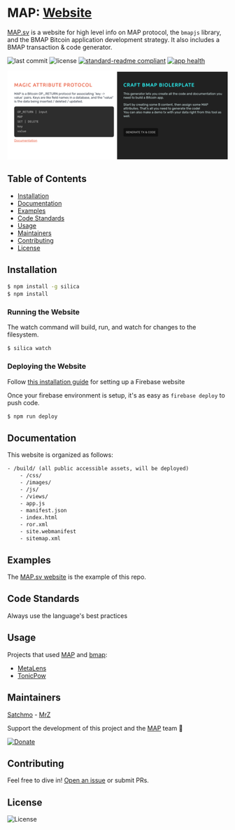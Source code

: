 # MAP: [Website](https://map.sv/?affiliate=$satchmo)
[MAP.sv](https://map.sv/?affiliate=$satchmo) is a website for high level info on MAP protocol, the `bmapjs` library, and the BMAP Bitcoin application development strategy. It also includes a BMAP transaction & code generator.

![last commit](https://img.shields.io/github/last-commit/rohenaz/map.sv.svg)
![license](https://img.shields.io/github/license/rohenaz/map.sv.svg?style=flat)
[![standard-readme compliant](https://img.shields.io/badge/standard--readme-OK-green.svg?style=flat)](https://github.com/RichardLitt/standard-readme)
[![app health](https://img.shields.io/website-up-down-green-red/https/map.sv.svg?label=status)](https://map.sv/?affiliate=$satchmo)

[![Screenshot](.github/images/website-screenshot.png)](https://map.sv/?affiliate=$satchmo)

## Table of Contents
- [Installation](#installation)
- [Documentation](#documentation)
- [Examples](#examples)
- [Code Standards](#code-standards)
- [Usage](#usage)
- [Maintainers](#maintainers)
- [Contributing](#contributing)
- [License](#license)

## Installation
```bash
$ npm install -g silica
$ npm install
``` 

### Running the Website
The watch command will build, run, and watch for changes to the filesystem.

```bash
$ silica watch
``` 

### Deploying the Website
Follow [this installation guide](https://github.com/rohenaz/allaboard-faucet#installation) for setting up a Firebase website

Once your firebase environment is setup, it's as easy as `firebase deploy` to push code.
```bash
$ npm run deploy
```

## Documentation
This website is organized as follows:
```
- /build/ (all public accessible assets, will be deployed)
    - /css/
    - /images/
    - /js/
    - /views/
    - app.js
    - manifest.json
    - index.html
    - ror.xml
    - site.webmanifest
    - sitemap.xml
```

## Examples
The [MAP.sv website](https://map.sv/?affiliate=$satchmo) is the example of this repo.

## Code Standards
Always use the language's best practices

## Usage
Projects that used [MAP](https://github.com/rohenaz/map) and [bmap](https://github.com/rohenaz/bmap):
- [MetaLens](https://metalens.allaboard.cash/?affiliate=$satchmo)
- [TonicPow](https://tonicpow.com/?affiliate=$satchmo)

## Maintainers
[Satchmo](https://github.com/rohenaz) - [MrZ](https://github.com/mrz1836)

Support the development of this project and the [MAP](https://map.sv/?affiliate=$satchmo) team 🙏

[![Donate](https://img.shields.io/badge/donate-bitcoin%20SV-brightgreen.svg)](http://handcash.to/$satchmo)

## Contributing
Feel free to dive in! [Open an issue](https://github.com/rohenaz/map.sv/issues/new) or submit PRs.

## License
![License](https://img.shields.io/github/license/rohenaz/map.sv.svg?style=flat)